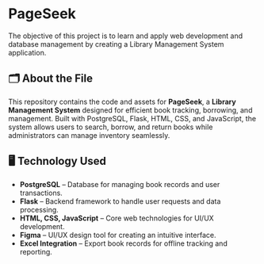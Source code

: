 # PageSeek
The objective of this project is to learn and apply web development and database management by creating a Library Management System application.

## 🗂️ About the File

This repository contains the code and assets for **PageSeek**, a **Library Management System** designed for efficient book tracking, borrowing, and management. Built with PostgreSQL, Flask, HTML, CSS, and JavaScript, the system allows users to search, borrow, and return books while administrators can manage inventory seamlessly.

## 🖥️ Technology Used

- **PostgreSQL** – Database for managing book records and user transactions.
- **Flask** – Backend framework to handle user requests and data processing.
- **HTML, CSS, JavaScript** – Core web technologies for UI/UX development.
- **Figma** – UI/UX design tool for creating an intuitive interface.
- **Excel Integration** – Export book records for offline tracking and reporting.
